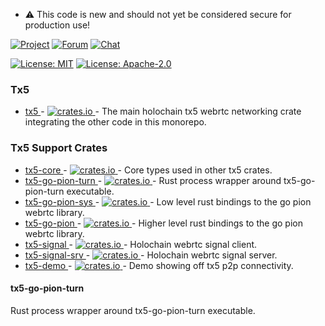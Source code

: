 <!--
  -- AUTOGENERATED WARNING --
  If this file is not crates/tx5-core/src/README.tpl
  then it is autogenerated and will be replaced
  the next time make is run.
-->
- :warning: This code is new and should not yet be considered secure for production use!

[![Project](https://img.shields.io/badge/project-holochain-blue)](http://holochain.org/)
[![Forum](https://img.shields.io/badge/chat-forum%2eholochain%2enet-blue)](https://forum.holochain.org)
[![Chat](https://img.shields.io/badge/chat-chat%2eholochain%2enet-blue)](https://chat.holochain.org)

[![License: MIT](https://img.shields.io/badge/License-MIT-blue)](https://opensource.org/licenses/MIT)
[![License: Apache-2.0](https://img.shields.io/badge/License-Apache%202.0-blue)](https://www.apache.org/licenses/LICENSE-2.0)

### Tx5

- [ tx5 ](https://github.com/holochain/tx5/tree/main/crates/tx5-core) - [ ![crates.io](https://img.shields.io/crates/v/tx5) ](https://crates.io/crates/tx5) - The main holochain tx5 webrtc networking crate integrating the other code in this monorepo.

### Tx5 Support Crates

- [ tx5-core ](https://github.com/holochain/tx5/tree/main/crates/tx5-core) - [ ![crates.io](https://img.shields.io/crates/v/tx5-core) ](https://crates.io/crates/tx5-core) - Core types used in other tx5 crates.
- [ tx5-go-pion-turn ](https://github.com/holochain/tx5/tree/main/crates/tx5-go-pion-turn) - [ ![crates.io](https://img.shields.io/crates/v/tx5-go-pion-turn) ](https://crates.io/crates/tx5-go-pion-turn) - Rust process wrapper around tx5-go-pion-turn executable.
- [ tx5-go-pion-sys ](https://github.com/holochain/tx5/tree/main/crates/tx5-go-pion-sys) - [ ![crates.io](https://img.shields.io/crates/v/tx5-go-pion-sys) ](https://crates.io/crates/tx5-go-pion-sys) - Low level rust bindings to the go pion webrtc library.
- [ tx5-go-pion ](https://github.com/holochain/tx5/tree/main/crates/tx5-go-pion) - [ ![crates.io](https://img.shields.io/crates/v/tx5-go-pion) ](https://crates.io/crates/tx5-go-pion) - Higher level rust bindings to the go pion webrtc library.
- [ tx5-signal ](https://github.com/holochain/tx5/tree/main/crates/tx5-signal) - [ ![crates.io](https://img.shields.io/crates/v/tx5-signal) ](https://crates.io/crates/tx5-signal) - Holochain webrtc signal client.
- [ tx5-signal-srv ](https://github.com/holochain/tx5/tree/main/crates/tx5-signal-srv) - [ ![crates.io](https://img.shields.io/crates/v/tx5-signal-srv) ](https://crates.io/crates/tx5-signal-srv) - Holochain webrtc signal server.
- [ tx5-demo ](https://github.com/holochain/tx5/tree/main/crates/tx5-demo) - [ ![crates.io](https://img.shields.io/crates/v/tx5-demo) ](https://crates.io/crates/tx5-demo) - Demo showing off tx5 p2p connectivity.

<!-- cargo-rdme start -->

#### tx5-go-pion-turn

Rust process wrapper around tx5-go-pion-turn executable.

<!-- cargo-rdme end -->
